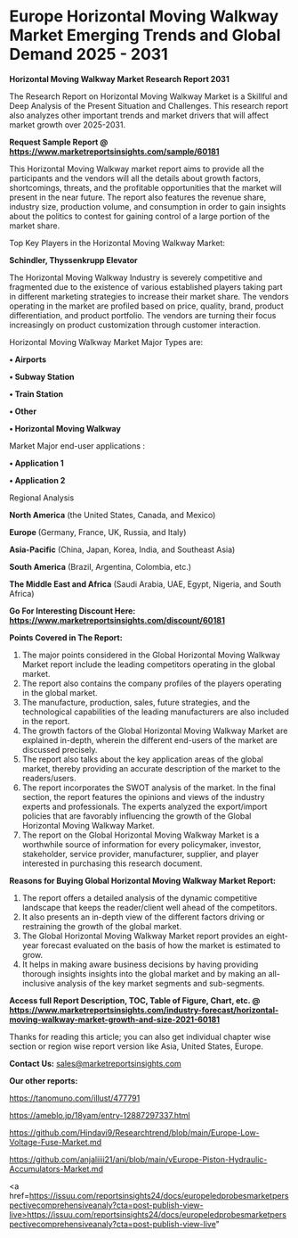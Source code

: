 # Europe Horizontal Moving Walkway Market Emerging Trends and Global Demand 2025 - 2031

<strong>Horizontal Moving Walkway Market Research Report 2031</strong>

The Research Report on Horizontal Moving Walkway Market is a Skillful and Deep Analysis of the Present Situation and Challenges. This research report also analyzes other important trends and market drivers that will affect market growth over 2025-2031.

<strong>Request Sample Report @ <a href=https://www.marketreportsinsights.com/sample/60181>https://www.marketreportsinsights.com/sample/60181</a></strong>

This Horizontal Moving Walkway market report aims to provide all the participants and the vendors will all the details about growth factors, shortcomings, threats, and the profitable opportunities that the market will present in the near future. The report also features the revenue share, industry size, production volume, and consumption in order to gain insights about the politics to contest for gaining control of a large portion of the market share.

Top Key Players in the Horizontal Moving Walkway Market:

<strong>Schindler, Thyssenkrupp Elevator</strong>

The Horizontal Moving Walkway Industry is severely competitive and fragmented due to the existence of various established players taking part in different marketing strategies to increase their market share. The vendors operating in the market are profiled based on price, quality, brand, product differentiation, and product portfolio. The vendors are turning their focus increasingly on product customization through customer interaction.

Horizontal Moving Walkway Market Major Types are:

<strong>• Airports

• Subway Station

• Train Station

• Other

• Horizontal Moving Walkway</strong>

Market Major end-user applications :

<strong>• Application 1

• Application 2</strong>

Regional Analysis

</u><strong><b>North America</b></strong> (the United States, Canada, and Mexico)

<strong><b>Europe </b></strong>(Germany, France, UK, Russia, and Italy)

<strong><b>Asia-Pacific</b></strong> (China, Japan, Korea, India, and Southeast Asia)

<strong><b>South America</b></strong> (Brazil, Argentina, Colombia, etc.)

<strong><b>The Middle East and Africa</b></strong> (Saudi Arabia, UAE, Egypt, Nigeria, and South Africa)

<strong>Go For Interesting Discount Here: <a href=https://www.marketreportsinsights.com/discount/60181>https://www.marketreportsinsights.com/discount/60181</a></strong>

<strong>Points Covered in The Report:</strong>
<ol>
  <li>The major points considered in the Global Horizontal Moving Walkway Market report include the leading competitors operating in the global market.</li>
  <li>The report also contains the company profiles of the players operating in the global market.</li>
  <li>The manufacture, production, sales, future strategies, and the technological capabilities of the leading manufacturers are also included in the report.</li>
  <li>The growth factors of the Global Horizontal Moving Walkway Market are explained in-depth, wherein the different end-users of the market are discussed precisely.</li>
  <li>The report also talks about the key application areas of the global market, thereby providing an accurate description of the market to the readers/users.</li>
  <li>The report incorporates the SWOT analysis of the market. In the final section, the report features the opinions and views of the industry experts and professionals. The experts analyzed the export/import policies that are favorably influencing the growth of the Global Horizontal Moving Walkway Market.</li>
  <li>The report on the Global Horizontal Moving Walkway Market is a worthwhile source of information for every policymaker, investor, stakeholder, service provider, manufacturer, supplier, and player interested in purchasing this research document.</li>
</ol>
<strong>Reasons for Buying Global Horizontal Moving Walkway Market Report:</strong>

<ol>
  <li>The report offers a detailed analysis of the dynamic competitive landscape that keeps the reader/client well ahead of the competitors.</li>
  <li>It also presents an in-depth view of the different factors driving or restraining the growth of the global market.</li>
  <li>The Global Horizontal Moving Walkway Market report provides an eight-year forecast evaluated on the basis of how the market is estimated to grow.</li>
  <li>It helps in making aware business decisions by having providing thorough insights insights into the global market and by making an all-inclusive analysis of the key market segments and sub-segments.</li>
</ol>
<strong>Access full Report Description, TOC, Table of Figure, Chart, etc. @ <a href=https://www.marketreportsinsights.com/industry-forecast/horizontal-moving-walkway-market-growth-and-size-2021-60181>https://www.marketreportsinsights.com/industry-forecast/horizontal-moving-walkway-market-growth-and-size-2021-60181</a></strong>


Thanks for reading this article; you can also get individual chapter wise section or region wise report version like Asia, United States, Europe.

<strong>Contact Us:</strong>
sales@marketreportsinsights.com

<strong>Our other reports:</strong>

<a href=https://tanomuno.com/illust/477791>https://tanomuno.com/illust/477791</a>

<a href=https://ameblo.jp/18yam/entry-12887297337.html>https://ameblo.jp/18yam/entry-12887297337.html</a>

<a href=https://github.com/Hindavi9/Researchtrend/blob/main/Europe-Low-Voltage-Fuse-Market.md>https://github.com/Hindavi9/Researchtrend/blob/main/Europe-Low-Voltage-Fuse-Market.md</a>

<a href=https://github.com/anjaliiii21/ani/blob/main/vEurope-Piston-Hydraulic-Accumulators-Market.md>https://github.com/anjaliiii21/ani/blob/main/vEurope-Piston-Hydraulic-Accumulators-Market.md</a>

<a href=https://issuu.com/reportsinsights24/docs/europeledprobesmarketperspectivecomprehensiveanaly?cta=post-publish-view-live>https://issuu.com/reportsinsights24/docs/europeledprobesmarketperspectivecomprehensiveanaly?cta=post-publish-view-live</a>"

